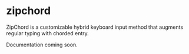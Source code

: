 # zipchord
ZipChord is a customizable hybrid keyboard input method that augments regular typing with chorded entry.

Documentation coming soon.
